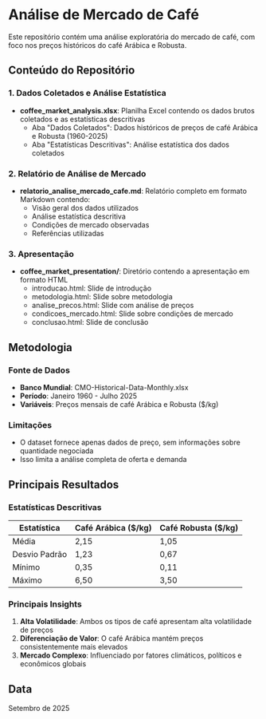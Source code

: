 # Análise de Mercado de Café

Este repositório contém uma análise exploratória do mercado de café, com foco nos preços históricos do café Arábica e Robusta.

## Conteúdo do Repositório

### 1. Dados Coletados e Análise Estatística
- **coffee_market_analysis.xlsx**: Planilha Excel contendo os dados brutos coletados e as estatísticas descritivas
  - Aba "Dados Coletados": Dados históricos de preços de café Arábica e Robusta (1960-2025)
  - Aba "Estatísticas Descritivas": Análise estatística dos dados coletados

### 2. Relatório de Análise de Mercado
- **relatorio_analise_mercado_cafe.md**: Relatório completo em formato Markdown contendo:
  - Visão geral dos dados utilizados
  - Análise estatística descritiva
  - Condições de mercado observadas
  - Referências utilizadas

### 3. Apresentação
- **coffee_market_presentation/**: Diretório contendo a apresentação em formato HTML
  - introducao.html: Slide de introdução
  - metodologia.html: Slide sobre metodologia
  - analise_precos.html: Slide com análise de preços
  - condicoes_mercado.html: Slide sobre condições de mercado
  - conclusao.html: Slide de conclusão

## Metodologia

### Fonte de Dados
- **Banco Mundial**: CMO-Historical-Data-Monthly.xlsx
- **Período**: Janeiro 1960 - Julho 2025
- **Variáveis**: Preços mensais de café Arábica e Robusta ($/kg)

### Limitações
- O dataset fornece apenas dados de preço, sem informações sobre quantidade negociada
- Isso limita a análise completa de oferta e demanda

## Principais Resultados

### Estatísticas Descritivas
| Estatística | Café Arábica ($/kg) | Café Robusta ($/kg) |
|-------------|---------------------|---------------------|
| Média       | 2,15                | 1,05                |
| Desvio Padrão | 1,23              | 0,67                |
| Mínimo      | 0,35                | 0,11                |
| Máximo      | 6,50                | 3,50                |

### Principais Insights
1. **Alta Volatilidade**: Ambos os tipos de café apresentam alta volatilidade de preços
2. **Diferenciação de Valor**: O café Arábica mantém preços consistentemente mais elevados
3. **Mercado Complexo**: Influenciado por fatores climáticos, políticos e econômicos globais

## Data

Setembro de 2025

